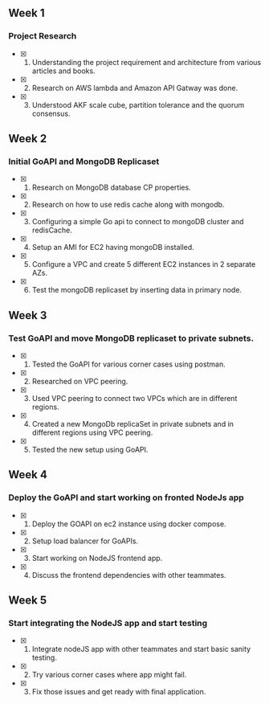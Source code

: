 ## Week 1
### Project Research
- [x] 1. Understanding the project requirement and architecture from various articles and books.
- [x] 2. Research on AWS lambda and Amazon API Gatway was done.
- [X] 3. Understood AKF scale cube, partition tolerance and the quorum consensus.

## Week 2
### Initial GoAPI and MongoDB Replicaset
- [x] 1. Research on MongoDB database CP properties.
- [x] 2. Research on how to use redis cache along with mongodb.
- [X] 3. Configuring a simple Go api to connect to mongoDB cluster and redisCache.
- [X] 4. Setup an AMI for EC2 having mongoDB installed.
- [X] 5. Configure a VPC and create 5 different EC2 instances in 2 separate AZs.
- [X] 6. Test the mongoDB replicaset by inserting data in primary node.

## Week 3
### Test GoAPI and move MongoDB replicaset to private subnets.
- [x] 1. Tested the GoAPI for various corner cases using postman.
- [x] 2. Researched on VPC peering.
- [x] 3. Used VPC peering to connect two VPCs which are in different regions.
- [x] 4. Created a new MongoDb replicaSet in private subnets and in different regions using VPC peering.
- [x] 5. Tested the new setup using GoAPI.

## Week 4
### Deploy the GoAPI and start working on fronted NodeJs app
- [x] 1. Deploy the GOAPI on ec2 instance using docker compose.
- [x] 2. Setup load balancer for GoAPIs.
- [x] 3. Start working on NodeJS frontend app.
- [x] 4. Discuss the frontend dependencies with other teammates.

## Week 5
### Start integrating the NodeJS app and start testing
- [x] 1. Integrate nodeJS app with other teammates and start basic sanity testing.
- [x] 2. Try various corner cases where app might fail.
- [x] 3. Fix those issues and get ready with final application. 

